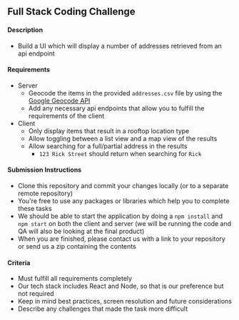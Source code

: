 ## Full Stack Coding Challenge

#### Description
- Build a UI which will display a number of addresses retrieved from an api endpoint

#### Requirements
- Server
    - Geocode the items in the provided `addresses.csv` file by using the [Google Geocode API](https://developers.google.com/maps/documentation/javascript/geocoding)
    - Add any necessary api endpoints that allow you to fulfill the requirements of the client
- Client
    - Only display items that result in a rooftop location type
    - Allow toggling between a list view and a map view of the results
    - Allow searching for a full/partial address in the results
        - `123 Rick Street` should return when searching for `Rick`

#### Submission Instructions
- Clone this repository and commit your changes locally (or to a separate remote repository)
- You're free to use any packages or libraries which help you to complete these tasks
- We should be able to start the application by doing a `npm install` and `npm start` on both the client and server (we will be running the code and QA will also be looking at the final product)
- When you are finished, please contact us with a link to your repository or send us a zip containing the contents

#### Criteria
- Must fulfill all requirements completely
- Our tech stack includes React and Node, so that is our preference but not required
- Keep in mind best practices, screen resolution and future considerations
- Describe any challenges that made the task more difficult

